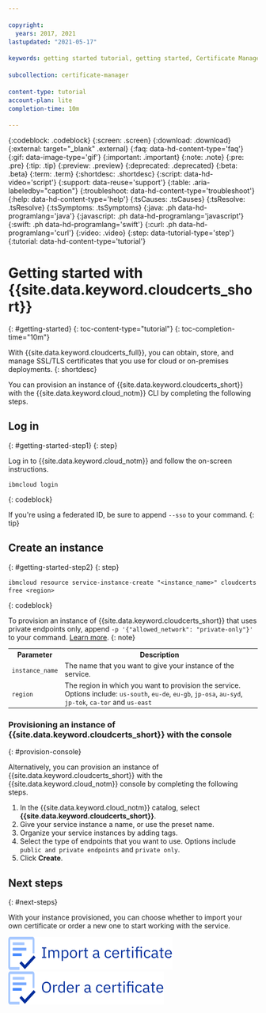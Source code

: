 ```yaml
---

copyright:
  years: 2017, 2021
lastupdated: "2021-05-17"

keywords: getting started tutorial, getting started, Certificate Manager, certificates, ssl, tls, import certificate, tutorial, order certificate, cert

subcollection: certificate-manager

content-type: tutorial
account-plan: lite
completion-time: 10m

---
```


{:codeblock: .codeblock}
{:screen: .screen}
{:download: .download}
{:external: target="_blank" .external}
{:faq: data-hd-content-type='faq'}
{:gif: data-image-type='gif'}
{:important: .important}
{:note: .note}
{:pre: .pre}
{:tip: .tip}
{:preview: .preview}
{:deprecated: .deprecated}
{:beta: .beta}
{:term: .term}
{:shortdesc: .shortdesc}
{:script: data-hd-video='script'}
{:support: data-reuse='support'}
{:table: .aria-labeledby="caption"}
{:troubleshoot: data-hd-content-type='troubleshoot'}
{:help: data-hd-content-type='help'}
{:tsCauses: .tsCauses}
{:tsResolve: .tsResolve}
{:tsSymptoms: .tsSymptoms}
{:java: .ph data-hd-programlang='java'}
{:javascript: .ph data-hd-programlang='javascript'}
{:swift: .ph data-hd-programlang='swift'}
{:curl: .ph data-hd-programlang='curl'}
{:video: .video}
{:step: data-tutorial-type='step'}
{:tutorial: data-hd-content-type='tutorial'}


# Getting started with {{site.data.keyword.cloudcerts_short}}
{: #getting-started}
{: toc-content-type="tutorial"}
{: toc-completion-time="10m"}

With {{site.data.keyword.cloudcerts_full}}, you can obtain, store, and manage SSL/TLS certificates that you use for cloud or on-premises deployments.
{: shortdesc}

You can provision an instance of {{site.data.keyword.cloudcerts_short}} with the {{site.data.keyword.cloud_notm}} CLI by completing the following steps.

## Log in
{: #getting-started-step1}
{: step}

Log in to {{site.data.keyword.cloud_notm}} and follow the on-screen instructions.

  ```
  ibmcloud login
  ```
  {: codeblock}

  If you're using a federated ID, be sure to append `--sso` to your command.
  {: tip}

## Create an instance
{: #getting-started-step2}
{: step}

  ```
  ibmcloud resource service-instance-create "<instance_name>" cloudcerts free <region>
  ```
  {: codeblock}

  To provision an instance of {{site.data.keyword.cloudcerts_short}} that uses private endpoints only, append `-p '{"allowed_network": "private-only"}'` to your command. [Learn more](/docs/certificate-manager?topic=certificate-manager-regions-endpoints#connectivity).
  {: note}

  <table>
    <tr>
      <th>Parameter</th>
      <th>Description</th>
    </tr>
    <tr>
      <td><code>instance_name</code></td>
      <td>The name that you want to give your instance of the service.</td>
    </tr>
    <tr>
      <td><code>region</code></td>
      <td>The region in which you want to provision the service. Options include: <code>us-south</code>, <code>eu-de</code>, <code>eu-gb</code>, <code>jp-osa</code>, <code>au-syd</code>, <code>jp-tok</code>, <code>ca-tor</code> and <code>us-east</code></td>
    </tr>
  </table>

### Provisioning an instance of {{site.data.keyword.cloudcerts_short}} with the console
{: #provision-console}

Alternatively, you can provision an instance of {{site.data.keyword.cloudcerts_short}} with the {{site.data.keyword.cloud_notm}} console by completing the following steps.

1. In the {{site.data.keyword.cloud_notm}} catalog, select **{{site.data.keyword.cloudcerts_short}}**.
2. Give your service instance a name, or use the preset name.
3. Organize your service instances by adding tags.
4. Select the type of endpoints that you want to use. Options include `public and private endpoints` and `private only`.
5. Click **Create**.

## Next steps
{: #next-steps}

With your instance provisioned, you can choose whether to import your own certificate or order a new one to start working with the service.

[![This image is a visual link to the instructions for importing a certificate.](images/getting-started-import.svg)](/docs/certificate-manager?topic=certificate-manager-managing-certificates-from-the-dashboard#importing-a-certificate)     [![This image is a visual link to the instructions for ordering a certificate.](images/getting-started-order.svg)](/docs/certificate-manager?topic=certificate-manager-ordering-certificates)

